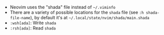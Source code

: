 - Neovim uses the "shada" file instead of `~/.viminfo`
- There are a variety of possible locations for the `shada` file (see `:h shada-file-name`), by default it's at `~/.local/state/nvim/shada/main.shada`
- `:wsh[ada]`: Write `shada`
- `:rsh[ada]`: Read `shada`
